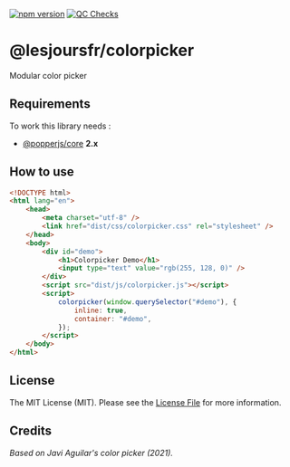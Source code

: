 [![npm version](https://badge.fury.io/js/@lesjoursfr%2Fcolorpicker.svg)](https://badge.fury.io/js/@lesjoursfr%2Fcolorpicker)
[![QC Checks](https://github.com/lesjoursfr/colorpicker/actions/workflows/quality-control.yml/badge.svg)](https://github.com/lesjoursfr/colorpicker/actions/workflows/quality-control.yml)

# @lesjoursfr/colorpicker

Modular color picker

## Requirements

To work this library needs :

-   [@popperjs/core](https://www.npmjs.com/package/@popperjs/core) **2.x**

## How to use

```html
<!DOCTYPE html>
<html lang="en">
	<head>
		<meta charset="utf-8" />
		<link href="dist/css/colorpicker.css" rel="stylesheet" />
	</head>
	<body>
		<div id="demo">
			<h1>Colorpicker Demo</h1>
			<input type="text" value="rgb(255, 128, 0)" />
		</div>
		<script src="dist/js/colorpicker.js"></script>
		<script>
			colorpicker(window.querySelector("#demo"), {
				inline: true,
				container: "#demo",
			});
		</script>
	</body>
</html>
```

## License

The MIT License (MIT).
Please see the [License File](https://github.com/lesjoursfr/colorpicker/blob/master/license) for more information.

## Credits

_Based on Javi Aguilar's color picker (2021)._
